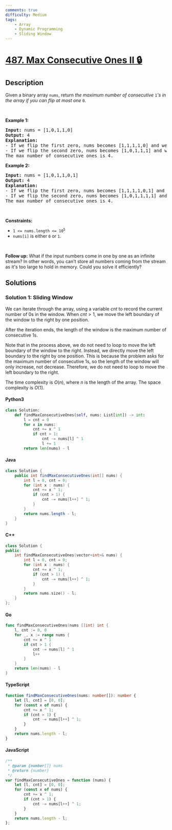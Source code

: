 ```yaml
---
comments: true
difficulty: Medium
tags:
    - Array
    - Dynamic Programming
    - Sliding Window
---
```


<!-- problem:start -->

# [487. Max Consecutive Ones II 🔒](https://leetcode.com/problems/max-consecutive-ones-ii)

## Description

<!-- description:start -->

<p>Given a binary array <code>nums</code>, return <em>the maximum number of consecutive </em><code>1</code><em>&#39;s in the array if you can flip at most one</em> <code>0</code>.</p>

<p>&nbsp;</p>
<p><strong class="example">Example 1:</strong></p>

<pre>
<strong>Input:</strong> nums = [1,0,1,1,0]
<strong>Output:</strong> 4
<strong>Explanation:</strong> 
- If we flip the first zero, nums becomes [1,1,1,1,0] and we have 4 consecutive ones.
- If we flip the second zero, nums becomes [1,0,1,1,1] and we have 3 consecutive ones.
The max number of consecutive ones is 4.
</pre>

<p><strong class="example">Example 2:</strong></p>

<pre>
<strong>Input:</strong> nums = [1,0,1,1,0,1]
<strong>Output:</strong> 4
<strong>Explanation:</strong> 
- If we flip the first zero, nums becomes [1,1,1,1,0,1] and we have 4 consecutive ones.
- If we flip the second zero, nums becomes [1,0,1,1,1,1] and we have 4 consecutive ones.
The max number of consecutive ones is 4.
</pre>

<p>&nbsp;</p>
<p><strong>Constraints:</strong></p>

<ul>
	<li><code>1 &lt;= nums.length &lt;= 10<sup>5</sup></code></li>
	<li><code>nums[i]</code> is either <code>0</code> or <code>1</code>.</li>
</ul>

<p>&nbsp;</p>
<p><strong>Follow up:</strong> What if the input numbers come in one by one as an infinite stream? In other words, you can&#39;t store all numbers coming from the stream as it&#39;s too large to hold in memory. Could you solve it efficiently?</p>

<!-- description:end -->

## Solutions

<!-- solution:start -->

### Solution 1: Sliding Window

We can iterate through the array, using a variable $\textit{cnt}$ to record the current number of 0s in the window. When $\textit{cnt} > 1$, we move the left boundary of the window to the right by one position.

After the iteration ends, the length of the window is the maximum number of consecutive 1s.

Note that in the process above, we do not need to loop to move the left boundary of the window to the right. Instead, we directly move the left boundary to the right by one position. This is because the problem asks for the maximum number of consecutive 1s, so the length of the window will only increase, not decrease. Therefore, we do not need to loop to move the left boundary to the right.

The time complexity is $O(n)$, where $n$ is the length of the array. The space complexity is $O(1)$.

<!-- tabs:start -->

#### Python3

```python
class Solution:
    def findMaxConsecutiveOnes(self, nums: List[int]) -> int:
        l = cnt = 0
        for x in nums:
            cnt += x ^ 1
            if cnt > 1:
                cnt -= nums[l] ^ 1
                l += 1
        return len(nums) - l
```

#### Java

```java
class Solution {
    public int findMaxConsecutiveOnes(int[] nums) {
        int l = 0, cnt = 0;
        for (int x : nums) {
            cnt += x ^ 1;
            if (cnt > 1) {
                cnt -= nums[l++] ^ 1;
            }
        }
        return nums.length - l;
    }
}
```

#### C++

```cpp
class Solution {
public:
    int findMaxConsecutiveOnes(vector<int>& nums) {
        int l = 0, cnt = 0;
        for (int x : nums) {
            cnt += x ^ 1;
            if (cnt > 1) {
                cnt -= nums[l++] ^ 1;
            }
        }
        return nums.size() - l;
    }
};
```

#### Go

```go
func findMaxConsecutiveOnes(nums []int) int {
	l, cnt := 0, 0
	for _, x := range nums {
		cnt += x ^ 1
		if cnt > 1 {
			cnt -= nums[l] ^ 1
			l++
		}
	}
	return len(nums) - l
}
```

#### TypeScript

```ts
function findMaxConsecutiveOnes(nums: number[]): number {
    let [l, cnt] = [0, 0];
    for (const x of nums) {
        cnt += x ^ 1;
        if (cnt > 1) {
            cnt -= nums[l++] ^ 1;
        }
    }
    return nums.length - l;
}
```

#### JavaScript

```js
/**
 * @param {number[]} nums
 * @return {number}
 */
var findMaxConsecutiveOnes = function (nums) {
    let [l, cnt] = [0, 0];
    for (const x of nums) {
        cnt += x ^ 1;
        if (cnt > 1) {
            cnt -= nums[l++] ^ 1;
        }
    }
    return nums.length - l;
};
```

<!-- tabs:end -->

<!-- solution:end -->

<!-- problem:end -->
